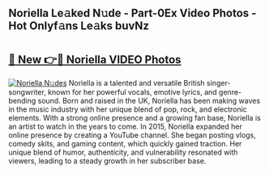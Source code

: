 ## Noriella Le𝚊ked N𝚞de - Part-0Ex Video Photos - Hot Onlyf𝚊ns Le𝚊ks buvNz

# <h2><a href="http://ab16801.deff.icu/?id=Noriella">🔗 New 👉🔴 Noriella VIDEO Photos</a></h2>

[![Noriella N𝚞des](https://i.imgur.com/rIISA9y.gif)](http://ab16801.deff.icu/?id=Noriella)
Noriella is a talented and versatile British singer-songwriter, known for her powerful vocals, emotive lyrics, and genre-bending sound. Born and raised in the UK, Noriella has been making waves in the music industry with her unique blend of pop, rock, and electronic elements. With a strong online presence and a growing fan base, Noriella is an artist to watch in the years to come. In 2015, Noriella expanded her online presence by creating a YouTube channel. She began posting vlogs, comedy skits, and gaming content, which quickly gained traction. Her unique blend of humor, authenticity, and vulnerability resonated with viewers, leading to a steady growth in her subscriber base.
